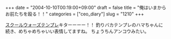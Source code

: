 +++
date = "2004-10-10T00:19:00+09:00"
draft = false
title = "俺はいまからお前たちを殴る！！"
categories = ["ceo_diary"]
slug = "1210"
+++

<a href="http://daiskip.jugem.jp/?tid=73" target="_blank">スクールウォーズテンプレ</a>キターーーー！！
釣りバカテンプレのハマちゃんに続き、めちゃめちゃいい表情してますね。
ちょうちんアンコウみたい。
